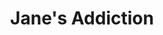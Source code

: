 ---
title: "Jane's Addiction"
summary: "American rock band founded in 1985 in Los Angeles. Current line-up consists of Perry Farrell on vocals and guitar, Eric Avery on bass and Stephen Perkins on drums. Their former line-up includes Dave Navarro on guitar."
image: "jane-s-addiction.jpg"
apple_music_artist_url: "https://music.apple.com/gb/artist/janes-addiction/175958"
wikipedia_url: "none"
---